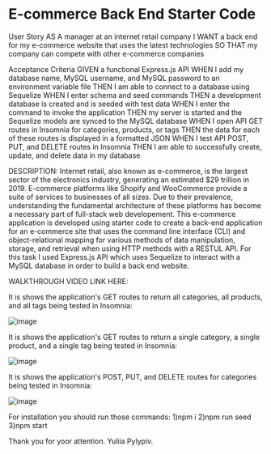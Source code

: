 # E-commerce Back End Starter Code

User Story
AS A manager at an internet retail company
I WANT a back end for my e-commerce website that uses the latest technologies
SO THAT my company can compete with other e-commerce companies

Acceptance Criteria
GIVEN a functional Express.js API
WHEN I add my database name, MySQL username, and MySQL password to an environment variable file
THEN I am able to connect to a database using Sequelize
WHEN I enter schema and seed commands
THEN a development database is created and is seeded with test data
WHEN I enter the command to invoke the application
THEN my server is started and the Sequelize models are synced to the MySQL database
WHEN I open API GET routes in Insomnia for categories, products, or tags
THEN the data for each of these routes is displayed in a formatted JSON
WHEN I test API POST, PUT, and DELETE routes in Insomnia
THEN I am able to successfully create, update, and delete data in my database

DESCRIPTION:
Internet retail, also known as e-commerce, is the largest sector of the electronics industry, generating an estimated $29 trillion in 2019. E-commerce platforms like Shopify and WooCommerce provide a suite of services to businesses of all sizes. Due to their prevalence, understanding the fundamental architecture of these platforms has become a necessary part of full-stack web developement.
This e-commerce application is developed using starter code to create a back-end application for an e-commerce site that uses the command line interface (CLI) and object-relational mapping for various methods of data manipulation, storage, and retrieval when using HTTP methods with a RESTUL API.
For this task I used Express.js API which uses Sequelize to interact with a MySQL database in order to build a back end website.

 WALKTHROUGH VIDEO LINK HERE:
 

It is shows the application's GET routes to return all categories, all products, and all tags being tested in Insomnia:

![image](https://github.com/YuliiaPylypiv/Module-13-ChallengeORM/assets/155758070/11d238fc-f3a5-4c63-a29d-6b5abe9ad917)


It is shows the application's GET routes to return a single category, a single product, and a single tag being tested in Insomnia:

![image](https://github.com/YuliiaPylypiv/Module-13-ChallengeORM/assets/155758070/de7104d0-609e-4fd1-b7a8-23f4ee17d7f3)

It is shows the application's POST, PUT, and DELETE routes for categories being tested in Insomnia:

![image](https://github.com/YuliiaPylypiv/Module-13-ChallengeORM/assets/155758070/b1e8aaf5-53d0-4549-88d8-8d01e0e5b22b)

For installation you should run those commands:
1)npm i
2)npm run seed
3)npm start

 Thank you for yoor attention.
 Yuliia Pylypiv.
